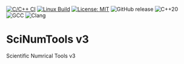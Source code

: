 [![C/C++ CI](https://github.com/vrtulka23/scinumtools3/actions/workflows/c-cpp.yml/badge.svg)](https://github.com/vrtulka23/scinumtools3/actions/workflows/c-cpp.yml)
[![Linux Build](https://img.shields.io/github/actions/workflow/status/vrtulka23/scinumtools3/c-cpp.yml?label=Linux%20build)](https://github.com/vrtulka23/scinumtools3/actions/workflows/build-linux.yml)
[![License: MIT](https://img.shields.io/badge/License-MIT-yellow.svg)](LICENSE)
![GitHub release](https://img.shields.io/github/v/release/vrtulka23/scinumtools3?include_prereleases)
![C++20](https://img.shields.io/badge/C%2B%2B-20-blue.svg?logo=c%2B%2B&logoColor=white)
![GCC](https://img.shields.io/badge/gcc-%3E%3D11-blue)
![Clang](https://img.shields.io/badge/clang-%3E%3D20-blue)

# SciNumTools v3

Scientific Numrical Tools v3
